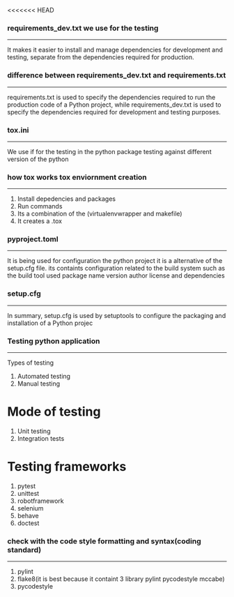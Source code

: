 <<<<<<< HEAD
### requirements_dev.txt we use for the testing
-------------------------------------------------
It makes it easier to install and manage dependencies for development and testing, separate from the dependencies required for production.


### difference between requirements_dev.txt and requirements.txt
-----------------------------------------------------------------
requirements.txt is used to specify the dependencies required to run the production code of a Python project, while requirements_dev.txt is used to specify the dependencies required for development and testing purposes.

### tox.ini
------------
We use if for the testing in the python package testing against different version of the python

### how tox works tox enviornment creation
-----
1) Install depedencies and packages
2) Run commands
3) Its a combination of the (virtualenvwrapper and makefile)
4) It creates a .tox

### pyproject.toml
-------
It is being used for configuration the python project it is a alternative of the setup.cfg file. its containts configuration related to the build system such as the build tool used package name version author license and dependencies

### setup.cfg
---
In summary, setup.cfg is used by setuptools to configure the packaging and installation of a Python projec

### Testing python application
-----
Types of testing

1) Automated testing
2) Manual testing

# Mode of testing

1) Unit testing
2) Integration tests

# Testing frameworks

1) pytest
2) unittest
3) robotframework
4) selenium
5) behave
6) doctest

### check with the code style formatting and syntax(coding standard)
---
1) pylint
2) flake8(it is best because it containt 3 library pylint pycodestyle mccabe)
3) pycodestyle

